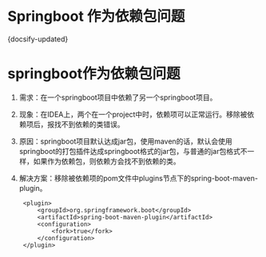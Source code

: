 # Springboot 作为依赖包问题
{docsify-updated}


# springboot作为依赖包问题
1. 需求：在一个springboot项目中依赖了另一个springboot项目。
2. 现象：在IDEA上，两个在一个project中时，依赖项可以正常运行。移除被依赖项后，报找不到依赖的类错误。
3. 原因：springboot项目默认达成jar包，使用maven的话，默认会使用springboot的打包插件达成springboot格式的jar包，与普通的jar包格式不一样，如果作为依赖包，则依赖方会找不到依赖的类。
4. 解决方案：移除被依赖项的pom文件中plugins节点下的spring-boot-maven-plugin。

        <plugin>
            <groupId>org.springframework.boot</groupId>
            <artifactId>spring-boot-maven-plugin</artifactId>
            <configuration>
                <fork>true</fork>
            </configuration>
        </plugin>    

